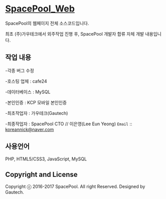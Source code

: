 # [SpacePool_Web](http://www.spacepool/)

SpacePool의 웹페이지 전체 소스코드입니다.

최초 (주)가우테크에서 외주작업 진행 후, SpacePool 개발자 합류 자체 개발 내용입니다.

## 작업 내용

-각종 버그 수정

-호스팅 업체 : cafe24

-데이터베이스 : MySQL

-본인인증 : KCP 모바일 본인인증

-최초작업자 : 가우테크(Gautech)

-최종작업자 : SpacePool CTO // 이은영(Lee Eun Yeong) `Email` :: koreannick@naver.com

## 사용언어

PHP, HTML5/CSS3, JavaScript, MySQL

## Copyright and License

Copyright ⓒ 2016-2017 SpacePool. All right Reserved. Designed by Gautech.
